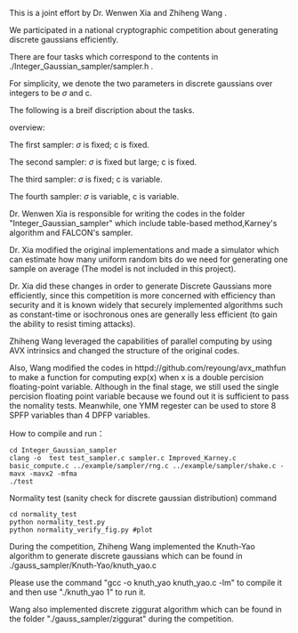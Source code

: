This is a joint effort by Dr. Wenwen Xia and Zhiheng Wang .

We participated in a national cryptographic competition about generating discrete gaussians efficiently.

There are four tasks which correspond to the contents in ./Integer_Gaussian_sampler/sampler.h .

For simplicity, we denote the two parameters in discrete gaussians over integers to be $\sigma$ and c.

The following is a breif discription about the tasks.

overview:

The first sampler: $\sigma$ is fixed; c is fixed.

The second sampler: $\sigma$ is fixed but large; c is fixed.

The third sampler: $\sigma$ is fixed; c is variable.

The fourth sampler: $\sigma$ is variable, c is variable.


Dr. Wenwen Xia is responsible for writing the codes in the folder "Integer_Gaussian_sampler" which include table-based method,Karney's algorithm and FALCON's sampler. 

Dr. Xia modified the original implementations and made a simulator which can estimate how many uniform random bits do we need for generating one sample on average (The model is not included in this project).

Dr. Xia did these changes in order to generate Discrete Gaussians more efficiently, since this competition is more concerned with efficiency than security and it is known widely that securely implemented algorithms such as constant-time or isochronous ones are generally less efficient (to gain the ability to resist timing attacks).

Zhiheng Wang leveraged the capabilities of parallel computing by using AVX intrinsics and changed the structure of the original codes. 

Also, Wang modified the codes in httpd://github.com/reyoung/avx_mathfun to make a function for computing exp(x) when x is a double percision floating-point variable. Although in the final stage, we still used the single percision floating point variable because we found out it is sufficient to pass the nomality tests. Meanwhile, one YMM regester can be used to store 8 SPFP variables than 4 DPFP variables.

How to compile and run：

```
cd Integer_Gaussian_sampler
clang -o  test test_sampler.c sampler.c Improved_Karney.c  basic_compute.c ../example/sampler/rng.c ../example/sampler/shake.c -mavx -mavx2 -mfma
./test
```


Normality test (sanity check for discrete gaussian distribution) command
```
cd normality_test
python normality_test.py
python normality_verify_fig.py #plot 
```

During the competition, Zhiheng Wang implemented the Knuth-Yao algorithm to generate discrete gaussians which can be found in ./gauss_sampler/Knuth-Yao/knuth_yao.c

Please use the command "gcc -o knuth_yao knuth_yao.c -lm" to compile it and then use "./knuth_yao 1" to run it.

Wang also implemented discrete ziggurat algorithm which can be found in the folder "./gauss_sampler/ziggurat" during the competition.
